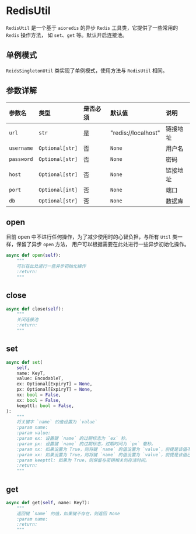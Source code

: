 # RedisUtil

`RedisUtil` 是一个基于 `aioredis` 的异步 `Redis` 工具类，它提供了一些常用的 `Redis` 操作方法，
如 `set`、`get` 等。默认开启连接池。

## 单例模式

`ReidsSingletonUtil` 类实现了单例模式，使用方法与 `RedisUtil` 相同。

## 参数详解

| 参数名        | 类型              | 是否必须 | 默认值                 | 说明   |
|:-----------|:----------------|:-----|:--------------------|:-----|
| `url`      | `str`           | 是    | "redis://localhost" | 链接地址 |
| `username` | `Optional[str]` | 否    | `None`              | 用户名  |
| `password` | `Optional[str]` | 否    | `None`              | 密码   |
| `host`     | `Optional[str]` | 否    | `None`              | 链接地址 |
| `port`     | `Optional[int]` | 否    | `None`              | 端口   |
| `db`       | `Optional[str]` | 否    | `None`              | 数据库  |


## open

目前 open 中不进行任何操作，为了减少使用时的心智负担，与所有 `Util` 类一样，保留了异步 `open` 方法，
用户可以根据需要在此处进行一些异步初始化操作。

```python
async def open(self):
    """
    可以在此处进行一些异步初始化操作
    :return: 
    """
```


## close

```python
async def close(self):
    """
    关闭连接池
    :return: 
    """
```


## set

```python
async def set(
    self,
    name: KeyT,
    value: EncodableT,
    ex: Optional[ExpiryT] = None,
    px: Optional[ExpiryT] = None,
    nx: bool = False,
    xx: bool = False,
    keepttl: bool = False,
):
    """
    将关键字 `name` 的值设置为 `value`
    :param name:
    :param value:
    :param ex: 设置键 `name` 的过期标志为 `ex` 秒。
    :param px: 设置键 `name` 的过期标志，过期时间为 `px` 毫秒。
    :param nx: 如果设置为 True，则将键 `name` 的值设置为 `value`，前提是该值不存在。
    :param xx: 如果设置为 True，则将键 `name` 的值设置为 `value`，前提是该值已经存在。
    :param keepttl: 如果为 True，则保留与密钥相关的存活时间。
    :return:
    """
```


## get

```python
async def get(self, name: KeyT):
    """
    返回键 `name` 的值，如果键不存在，则返回 None
    :param name:
    :return:
    """
```

